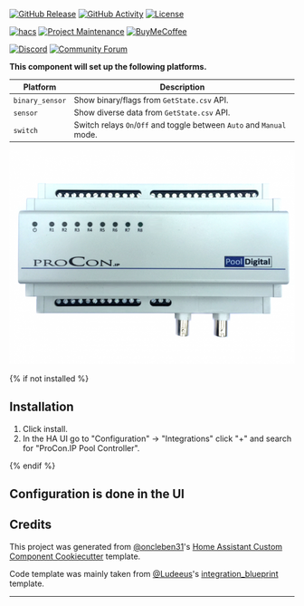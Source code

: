 [![GitHub Release][releases-shield]][releases]
[![GitHub Activity][commits-shield]][commits]
[![License][license-shield]][license]

[![hacs][hacsbadge]][hacs]
[![Project Maintenance][maintenance-shield]][user_profile]
[![BuyMeCoffee][buymecoffeebadge]][buymecoffee]

[![Discord][discord-shield]][discord]
[![Community Forum][forum-shield]][forum]

**This component will set up the following platforms.**

| Platform        | Description                                                           |
| --------------- |-----------------------------------------------------------------------|
| `binary_sensor` | Show binary/flags from `GetState.csv` API.                            |
| `sensor`        | Show diverse data from `GetState.csv` API.                            |
| `switch`        | Switch relays `On`/`Off` and toggle between `Auto` and `Manual` mode. |

![picture]

{% if not installed %}

## Installation

1. Click install.
2. In the HA UI go to "Configuration" -> "Integrations" click "+" and search for "ProCon.IP Pool Controller".

{% endif %}

## Configuration is done in the UI

<!---->

## Credits

This project was generated from [@oncleben31](https://github.com/oncleben31)'s [Home Assistant Custom Component Cookiecutter](https://github.com/oncleben31/cookiecutter-homeassistant-custom-component) template.

Code template was mainly taken from [@Ludeeus](https://github.com/ludeeus)'s [integration_blueprint][integration_blueprint] template.

---

[integration_blueprint]: https://github.com/custom-components/integration_blueprint
[buymecoffee]: https://www.buymeacoffee.com/ylabonte
[buymecoffeebadge]: https://img.shields.io/badge/buy%20me%20a%20coffee-donate-yellow.svg?style=for-the-badge
[commits-shield]: https://img.shields.io/github/commit-activity/y/ylabonte/homeassistant-proconip.svg?style=for-the-badge
[commits]: https://github.com/ylabonte/homeassistant-proconip/commits/main
[hacs]: https://hacs.xyz
[hacsbadge]: https://img.shields.io/badge/HACS-Custom-orange.svg?style=for-the-badge
[discord]: https://discord.gg/Qa5fW2R
[discord-shield]: https://img.shields.io/discord/330944238910963714.svg?style=for-the-badge
[projectlogo]: logo.png
[picture]: picture.png
[forum-shield]: https://img.shields.io/badge/community-forum-brightgreen.svg?style=for-the-badge
[forum]: https://community.home-assistant.io/
[license]: https://github.com/ylabonte/homeassistant-proconip/blob/main/LICENSE
[license-shield]: https://img.shields.io/github/license/ylabonte/homeassistant-proconip.svg?style=for-the-badge
[maintenance-shield]: https://img.shields.io/badge/maintainer-%40ylabonte-blue.svg?style=for-the-badge
[releases-shield]: https://img.shields.io/github/release/ylabonte/homeassistant-proconip.svg?style=for-the-badge
[releases]: https://github.com/ylabonte/homeassistant-proconip/releases
[user_profile]: https://github.com/ylabonte

